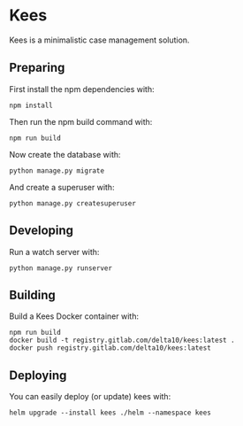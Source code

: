 # Kees
Kees is a minimalistic case management solution.

## Preparing
First install the npm dependencies with:

    npm install

Then run the npm build command with:

    npm run build

Now create the database with:

    python manage.py migrate

And create a superuser with:

    python manage.py createsuperuser

## Developing
Run a watch server with:

    python manage.py runserver

## Building
Build a Kees Docker container with:

    npm run build
    docker build -t registry.gitlab.com/delta10/kees:latest .
    docker push registry.gitlab.com/delta10/kees:latest

## Deploying
You can easily deploy (or update) kees with:

    helm upgrade --install kees ./helm --namespace kees
